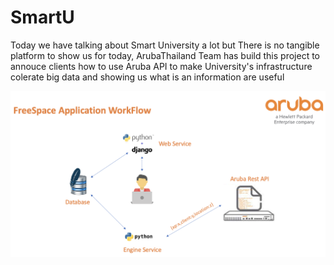 # SmartU

Today we have talking about Smart University a lot but There is no tangible platform to show us for today, ArubaThailand Team has build this project to annouce clients how to use Aruba API to make University's infrastructure colerate big data and showing us what is an information are useful

![alt text](https://github.com/oLuciaZo/SmartU/blob/main/freespace%20application%20workflow.png?raw=true)
